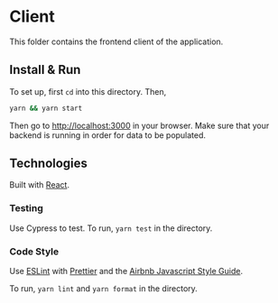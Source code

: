 # Client

This folder contains the frontend client of the application.

## Install & Run

To set up, first `cd` into this directory. Then,

```bash
yarn && yarn start
```

Then go to [http://localhost:3000](http://localhost:3000) in your browser. Make sure that your backend is running in order for data to be populated.

## Technologies

Built with [React](https://reactjs.org/).

### Testing

Use Cypress to test. To run, `yarn test` in the directory.

### Code Style

Use [ESLint](https://eslint.org) with [Prettier](https://prettier.io/) and the [Airbnb Javascript Style Guide](https://github.com/airbnb/javascript).

To run, `yarn lint` and `yarn format` in the directory.

